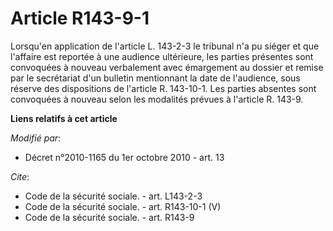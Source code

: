 # Article R143-9-1

Lorsqu'en application de l'article L. 143-2-3 le tribunal n'a pu siéger et que l'affaire est reportée à une audience
ultérieure, les parties présentes sont convoquées à nouveau verbalement avec émargement au dossier et remise par le
secrétariat d'un bulletin mentionnant la date de l'audience, sous réserve des dispositions de l'article R. 143-10-1. Les
parties absentes sont convoquées à nouveau selon les modalités prévues à l'article R. 143-9.

**Liens relatifs à cet article**

_Modifié par_:

  - Décret n°2010-1165 du 1er octobre 2010 - art. 13

_Cite_:

  - Code de la sécurité sociale. - art. L143-2-3
  - Code de la sécurité sociale. - art. R143-10-1 (V)
  - Code de la sécurité sociale. - art. R143-9
